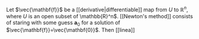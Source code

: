 Let $\vec{\mathbf{f}}$ be a [[derivative|differentiable]] map from $U$ to $\mathbb{R}^n$, where $U$ is an open subset of \mathbb{R}^n$. [[Newton's method]] consists of staring with some guess $\mathbf{a}_0$ for a solution of $\vec{\mathbf{f}}=\vec{\mathbf{0}}$. Then [[linea]]